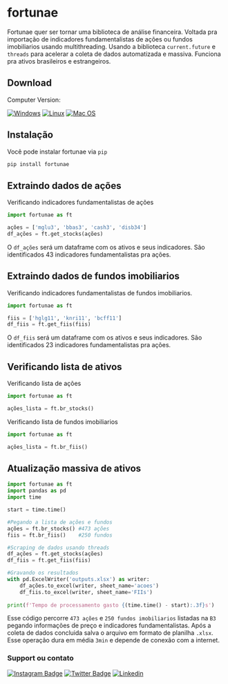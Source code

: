 # fortunae
 Fortunae quer ser tornar uma biblioteca de análise financeira. Voltada pra importação de indicadores fundamentalistas de ações ou fundos imobiliarios usando multithreading. Usando a biblioteca `current.future` e `threads` para acelerar a coleta de dados automatizada e massiva. Funciona pra ativos brasileiros e estrangeiros.

## Download

Computer Version:

[![Windows](https://img.shields.io/badge/Windows-0078D6?style=for-the-badge&logo=windows&logoColor=white)](https://github.com/seu-usuario/seu-repositorio/releases)
[![Linux](https://img.shields.io/badge/Linux-FF6600?style=for-the-badge&logo=linux&logoColor=white)](https://github.com/seu-usuario/seu-repositorio/releases)
[![Mac OS](https://img.shields.io/badge/mac%20os-000000?style=for-the-badge&logo=macos&logoColor=F0F0F0)](https://github.com/seu-usuario/seu-repositorio/releases)

## Instalação

Você pode instalar fortunae via `pip`

```md
pip install fortunae
```
## Extraindo dados de ações
Verificando indicadores fundamentalistas de ações

```python
import fortunae as ft

ações = ['mglu3', 'bbas3', 'cash3', 'disb34']
df_ações = ft.get_stocks(ações)
```
O `df_ações` será um dataframe com os ativos e seus indicadores. São identificados 43 indicadores fundamentalistas pra ações.

## Extraindo dados de fundos imobiliarios

Verificando indicadores fundamentalistas de fundos imobiliarios.

```python
import fortunae as ft

fiis = ['hglg11', 'knri11', 'bcff11']
df_fiis = ft.get_fiis(fiis)
```
O `df_fiis` será um dataframe com os ativos e seus indicadores. São identificados 23 indicadores fundamentalistas pra ações.

## Verificando lista de ativos
Verificando lista de ações
```python
import fortunae as ft

ações_lista = ft.br_stocks()
```
Verificando lista de fundos imobiliarios
```python
import fortunae as ft

ações_lista = ft.br_fiis()
```

## Atualização massiva de ativos

```python
import fortunae as ft
import pandas as pd
import time 

start = time.time()

#Pegando a lista de ações e fundos
ações = ft.br_stocks() #473 ações
fiis = ft.br_fiis()    #250 fundos

#Scraping de dados usando threads
df_ações = ft.get_stocks(ações)
df_fiis = ft.get_fiis(fiis)

#Gravando os resultados
with pd.ExcelWriter('outputs.xlsx') as writer:  
    df_ações.to_excel(writer, sheet_name='acoes')
    df_fiis.to_excel(writer, sheet_name='FIIs')
    
print(f'Tempo de processamento gasto {(time.time() - start):.3f}s')
```
Esse código percorre `473 ações` e `250 fundos imobiliarios` listadas na `B3` pegando informações de 
preço e indicadores fundamentalistas. Após a coleta de dados concluida salva o arquivo em formato de planilha `.xlsx`. Esse operação dura em média `3min` e depende de conexão com a internet.

### Support ou contato

[![Instagram Badge](https://img.shields.io/badge/Instagram-E4405F?style=for-the-badge&logo=instagram&logoColor=white)](https://www.instagram.com/arthurchabole/)
[![Twitter Badge](https://img.shields.io/badge/Twitter-1DA1F2?style=for-the-badge&logo=twitter&logoColor=white)](https://twitter.com/Arthur__Chabole)
[![Linkedin](https://img.shields.io/badge/LinkedIn-0077B5?style=for-the-badge&logo=linkedin&logoColor=white)](https://www.linkedin.com/in/arthur-chabole-1589a8149/)

